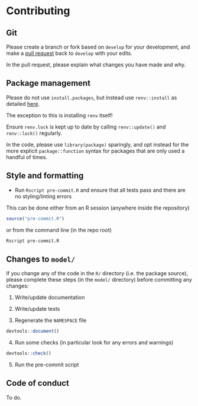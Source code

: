 # Contributing

## Git

Please create a branch or fork based on `develop` for your development, and make a [pull request](https://docs.github.com/en/pull-requests/collaborating-with-pull-requests/proposing-changes-to-your-work-with-pull-requests/creating-a-pull-request) back to `develop` with your edits.

In the pull request, please explain what changes you have made and why.


## Package management

Please do not use `install.packages`, but instead use `renv::install` as detailed [here](https://rstudio.github.io/renv/index.html).

The exception to this is installing `renv` itself!

Ensure `renv.lock` is kept up to date by calling `renv::update()` and `renv::lock()` regularly.

In the code, please use `library(package)` sparingly, and opt instead for the more explicit `package::function` syntax for packages that are only used a handful of times.

## Style and formatting

- Run `Rscript pre-commit.R` and ensure that all tests pass and there are no styling/linting errors

This can be done either from an R session (anywhere inside the repository)

```R
source("pre-commit.R")
```

or from the command line (in the repo root)

```sh
Rscript pre-commit.R
```

## Changes to `model/`

If you change any of the code in the `R/` directory (i.e. the package source), please complete these steps (in the `model/` directory) before committing any changes:

1. Write/update documentation

2. Write/update tests

3. Regenerate the `NAMESPACE` file

```R
devtools::document()
```

4. Run some checks (in particular look for any errors and warnings)

```R
devtools::check()
```

5. Run the pre-commit script


## Code of conduct

To do.
